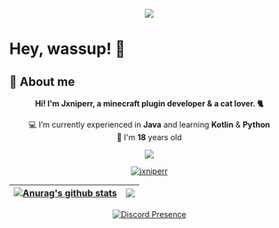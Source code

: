 <p align="center">
  <a href="https://github.com/Jxniperr">
    <img src="https://komarev.com/ghpvc/?username=Jxniperr&color=blue">
  </a>
</p>

# Hey, wassup! 👋

## 📖 About me
<p align="center"><b>Hi! I'm Jxniperr, a minecraft plugin developer & a cat lover. 🐈</b></p>
<p align="center">💻 I’m currently experienced in <b>Java</b>  and learning <b>Kotlin</b> & <b>Python</b><br>🎉 I'm <b>18</b> years old</p>
<p align="center">
  <a href="https://skillicons.dev">
    <img src="https://skillicons.dev/icons?i=idea,vscode,java" />
  </a>
</p>
<p align="center">
  <a href="https://github.com/RisasDev">
    <img align="center" src="https://github-readme-stats.vercel.app/api?username=jxniperr&show_icons=true&theme=rose&count_private=true&locale=en" alt="jxniperr"/>
  </a>
</p>

| <a href="https://github.com/anuraghazra/github-readme-stats"><img align="center" src="https://github-readme-stats.vercel.app/api?username=anuraghazra&show_icons=true&include_all_commits=true&theme=buefy&hide_border=true" alt="Anurag's github stats" /></a> | <a href="https://github.com/anuraghazra/github-readme-stats"><img align="center" src="https://github-readme-stats.vercel.app/api/top-langs/?username=anuraghazra&layout=compact&theme=buefy&hide_border=true" /></a> |
| ------------- | ------------- |



<p align="center">
  <a href="https://discord.com/users/583108165533564959" target="_blank" rel="nofollow">
    <img align="center" src="https://lanyard-profile-readme.vercel.app/api/583108165533564959?&animated=false&borderRadius=30px&idleMessage=Nothing..." alt="Discord Presence">
  </a>
</p>
